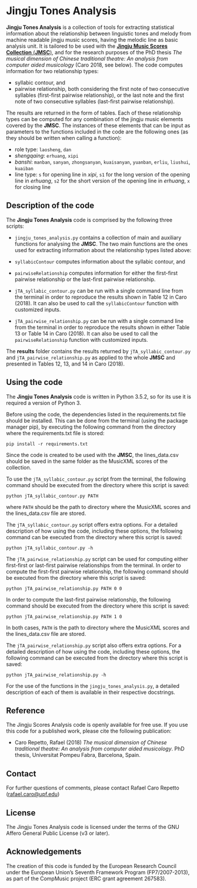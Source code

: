 # Jingju Tones Analysis

**Jingju Tones Analysis** is a collection of tools for extracting statistical information about the relationship between linguistic tones and melody from machine readable jingju music scores, having the melodic line as basic analysis unit. It is tailored to be used with the [**Jingju Music Scores Collection** (**JMSC**)](https://doi.org/10.5281/zenodo.1285612), and for the research purposes of the PhD thesis *The musical dimension of
Chinese traditional theatre: An analysis from computer aided musicology* (Caro 2018, see below). The code computes information for two relationship types:
- syllabic contour, and
- pairwise relationship, both considering the first note of two consecutive syllables (first-first pairwise relationship), or the last note and the first note of two consecutive syllables (last-first pairwise relationship).

The results are returned in the form of tables. Each of these relationship types can be computed for any combination of the jingju music elements covered by the **JMSC**. The instances of these elements that can be input as parameters to the functions included in the code are the following ones (as they should be written when calling a function):
- role type: `laosheng`, `dan`
- *shengqaing*: `erhuang`, `xipi`
- *banshi*: `manban`, `sanyan`, `zhongsanyan`, `kuaisanyan`, `yuanban`, `erliu`, `liushui`, `kuaiban`
- line type: `s` for opening line in *xipi*, `s1` for the long version of the opening line in *erhuang*, `s2` for the short version of the opening line in *erhuang*, `x` for closing line

## Description of the code
The **Jingju Tones Analysis** code is comprised by the following three scripts:
- `jingju_tones_analysis.py` contains a collection of main and auxiliary functions for analysing the **JMSC**. The two main functions are the ones used for extracting information about the relationship types listed above:
 - `syllabicContour` computes information about the syllabic contour, and
 - `pairwiseRelationship` computes information for either the first-first pairwise relationship or the last-first pairwise relationship.


- `jTA_syllabic_contour.py` can be run with a single command line from the terminal in order to reproduce the results shown in Table 12 in Caro (2018). It can also be used to call the `syllabicContour` function with customized inputs.
- `jTA_pairwise_relationship.py` can be run with a single command line from the terminal in order to reproduce the results shown in either Table 13 or Table 14 in Caro (2018). It can also be used to call the `pairwiseRelationship` function with customized inputs.

The **results** folder contains the results returned by `jTA_syllabic_contour.py` and `jTA_pairwise_relationship.py` as applied to the whole **JMSC** and presented in Tables 12, 13, and 14 in Caro (2018).

## Using the code
The **Jingju Tones Analysis** code is written in Python 3.5.2, so for its use it is required a version of Python 3.

Before using the code, the dependencies listed in the requirements.txt file should be installed. This can be done from the terminal (using the package manager pip), by executing the following command from the directory where the requirements.txt file is stored:

    pip install -r requirements.txt

Since the code is created to be used with the **JMSC**, the lines_data.csv should be saved in the same folder as the MusicXML scores of the collection.

To use the `jTA_syllabic_contour.py` script from the terminal, the following command should be executed from the directory where this script is saved:

    python jTA_syllabic_contour.py PATH

where `PATH` should be the path to directory where the MusicXML scores and the lines_data.csv file are stored.

The `jTA_syllabic_contour.py` script offers extra options. For a detailed description of how using the code, including these options, the following command can be executed from the directory where this script is saved:

    python jTA_syllabic_contour.py -h

The `jTA_pairwise_relationship.py` script can be used for computing either first-first or last-first pairwise relationships from the terminal. In order to compute the first-first pairwise relationship, the following command should be executed from the directory where this script is saved:

    python jTA_pairwise_relationship.py PATH 0 0

In order to compute the last-first pairwise relationship, the following command should be executed from the directory where this script is saved:

    python jTA_pairwise_relationship.py PATH 1 0

In both cases, `PATH` is the path to directory where the MusicXML scores and the lines_data.csv file are stored.

The `jTA_pairwise_relationship.py` script also offers extra options. For a detailed description of how using the code, including these options, the following command can be executed from the directory where this script is saved:

    python jTA_pairwise_relationship.py -h

For the use of the functions in the `jingju_tones_analysis.py`, a detailed description of each of them is available in their respective docstrings.

## Reference
The Jingju Scores Analysis code is openly available for free use. If you use this code for a published work, please cite the following publication:

- Caro Repetto, Rafael (2018) *The musical dimension of
Chinese traditional theatre: An analysis from computer aided musicology*. PhD thesis, Universitat Pompeu Fabra, Barcelona, Spain.

## Contact
For further questions of comments, please contact Rafael Caro Repetto (rafael.caro@upf.edu)

## License
 The Jingju Tones Analysis code is licensed under the terms of the GNU Affero General Public License (v3 or later).

## Acknowledgements
The creation of this code is funded by the European Research Council under the European Union’s Seventh Framework Program (FP7/2007-2013), as part of the CompMusic project (ERC grant agreement 267583).
